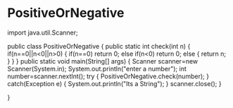# PositiveOrNegative
import java.util.Scanner;


public class PositiveOrNegative {
public static int check(int n)
	{
	if(n==0||n<0||n>0)
	{
		if(n==0)
			return 0;
		else if(n<0)
			return 0;
		else
		{
			return n;
		}
	}
	}
	public static void main(String[] args) {
		Scanner scanner=new Scanner(System.in);
		System.out.println("enter a number");
		int number=scanner.nextInt();
		try
		{
		PositiveOrNegative.check(number);
		}
		catch(Exception e)
		{
			System.out.println("Its a String");
		}
		scanner.close();
	}

}
